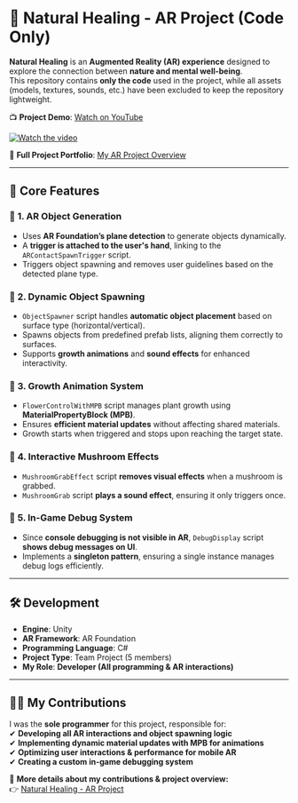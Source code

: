 # 🍃 Natural Healing - AR Project (Code Only)  

**Natural Healing** is an **Augmented Reality (AR) experience** designed to explore the connection between **nature and mental well-being**.  
This repository contains **only the code** used in the project, while all assets (models, textures, sounds, etc.) have been excluded to keep the repository lightweight.  

📺 **Project Demo**: [Watch on YouTube](https://www.youtube.com/shorts/m8Ze0FsmMs0)  

[![Watch the video](https://img.youtube.com/vi/m8Ze0FsmMs0/0.jpg)](https://www.youtube.com/shorts/m8Ze0FsmMs0)

🔗 **Full Project Portfolio**: [My AR Project Overview](https://lyk953176376.wixsite.com/my-site-3)  

---

## **🌿 Core Features**  

### 🔹 **1. AR Object Generation**  
- Uses **AR Foundation’s plane detection** to generate objects dynamically.  
- A **trigger is attached to the user's hand**, linking to the `ARContactSpawnTrigger` script.  
- Triggers object spawning and removes user guidelines based on the detected plane type.  

### 🔹 **2. Dynamic Object Spawning**  
- `ObjectSpawner` script handles **automatic object placement** based on surface type (horizontal/vertical).  
- Spawns objects from predefined prefab lists, aligning them correctly to surfaces.  
- Supports **growth animations** and **sound effects** for enhanced interactivity.  

### 🔹 **3. Growth Animation System**  
- `FlowerControlWithMPB` script manages plant growth using **MaterialPropertyBlock (MPB)**.  
- Ensures **efficient material updates** without affecting shared materials.  
- Growth starts when triggered and stops upon reaching the target state.  

### 🔹 **4. Interactive Mushroom Effects**  
- `MushroomGrabEffect` script **removes visual effects** when a mushroom is grabbed.  
- `MushroomGrab` script **plays a sound effect**, ensuring it only triggers once.  

### 🔹 **5. In-Game Debug System**  
- Since **console debugging is not visible in AR**, `DebugDisplay` script **shows debug messages on UI**.  
- Implements a **singleton pattern**, ensuring a single instance manages debug logs efficiently.  

---

## **🛠 Development**  
- **Engine**: Unity  
- **AR Framework**: AR Foundation  
- **Programming Language**: C#  
- **Project Type**: Team Project (5 members)  
- **My Role**: **Developer (All programming & AR interactions)**  

---

## **👨‍💻 My Contributions**  
I was the **sole programmer** for this project, responsible for:  
✔ **Developing all AR interactions and object spawning logic**  
✔ **Implementing dynamic material updates with MPB for animations**  
✔ **Optimizing user interactions & performance for mobile AR**  
✔ **Creating a custom in-game debugging system**  

🔗 **More details about my contributions & project overview:**  
👉 [Natural Healing - AR Project](https://lyk953176376.wixsite.com/my-site-3)  
